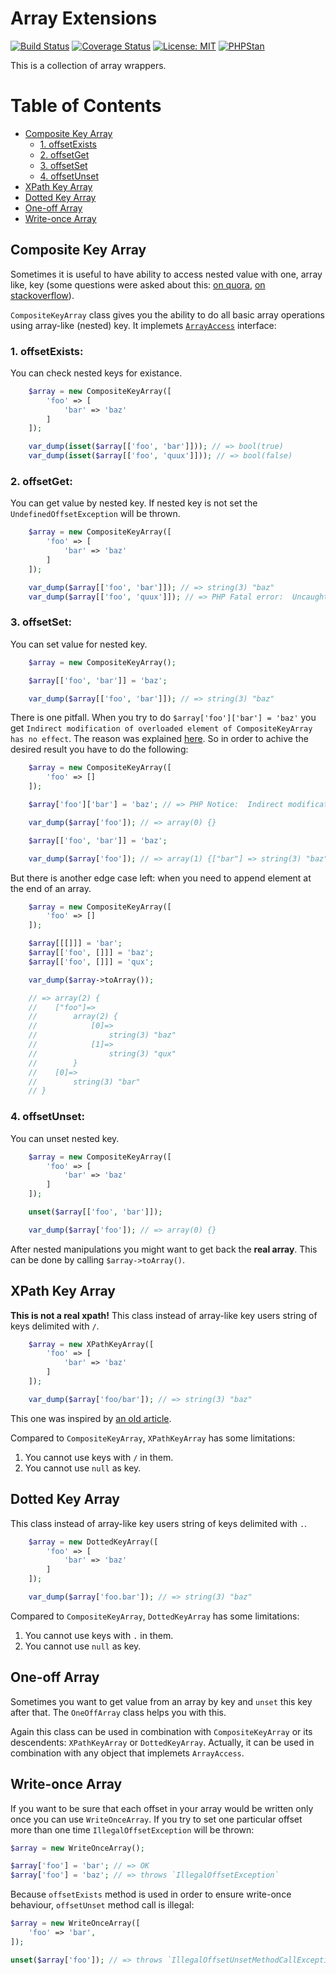 # Array Extensions

[![Build Status](https://travis-ci.com/ThoroughPHP/Arrays.svg?branch=master)](https://travis-ci.com/ThoroughPHP/Arrays)
[![Coverage Status](https://coveralls.io/repos/github/ThoroughPHP/Arrays/badge.svg)](https://coveralls.io/github/ThoroughPHP/Arrays)
[![License: MIT](https://img.shields.io/badge/License-MIT-yellow.svg)](https://opensource.org/licenses/MIT)
[![PHPStan](https://img.shields.io/badge/PHPStan-enabled-brightgreen.svg?style=flat)](https://github.com/phpstan/phpstan)

This is a collection of array wrappers.

Table of Contents
=================  
* [Composite Key Array](#composite-key-array)  
    - [1. offsetExists](#composite-key-array-offset-exists)
    - [2. offsetGet](#composite-key-array-offset-get)
    - [3. offsetSet](#composite-key-array-offset-set)
    - [4. offsetUnset](#composite-key-array-offset-unset)
* [XPath Key Array](#xpath-key-array)
* [Dotted Key Array](#dotted-key-array)
* [One-off Array](#one-off-array)
* [Write-once Array](#write-once-array)

<a name="composite-key-array"></a>

## Composite Key Array

Sometimes it is useful to have ability to access nested value with one,
array like, key (some questions were asked about this: [on quora](https://www.quora.com/Learning-PHP-Is-there-a-way-to-get-the-value-of-multi-dimensional-array-by-specifying-the-key-with-a-variable), [on stackoverflow](http://stackoverflow.com/questions/22614817/get-a-value-from-a-multidimensional-array-using-the-dot-syntax)).

`CompositeKeyArray` class gives you the ability to do all basic array operations using array-like (nested) key.
It implemets [`ArrayAccess`](http://php.net/manual/en/class.arrayaccess.php) interface:

<a name="composite-key-array-offset-exists"></a>

### 1. offsetExists:

You can check nested keys for existance.

```php
    $array = new CompositeKeyArray([
        'foo' => [
            'bar' => 'baz'
        ]
    ]);

    var_dump(isset($array[['foo', 'bar']])); // => bool(true)
    var_dump(isset($array[['foo', 'quux']])); // => bool(false)
```

<a name="composite-key-array-offset-get"></a>

### 2. offsetGet:

You can get value by nested key. If nested key is not set the `UndefinedOffsetException` will be thrown.

```php
    $array = new CompositeKeyArray([
        'foo' => [
            'bar' => 'baz'
        ]
    ]);

    var_dump($array[['foo', 'bar']]); // => string(3) "baz"
    var_dump($array[['foo', 'quux']]); // => PHP Fatal error:  Uncaught UndefinedOffsetException: Undefined offset quux.
```

<a name="composite-key-array-offset-set"></a>

### 3. offsetSet:

You can set value for nested key.

```php
    $array = new CompositeKeyArray();

    $array[['foo', 'bar']] = 'baz';

    var_dump($array[['foo', 'bar']]); // => string(3) "baz"
```

There is one pitfall. When you try to do `$array['foo']['bar'] = 'baz'` you get `Indirect modification of overloaded element of CompositeKeyArray has no effect`.
The reason was explained [here](http://stackoverflow.com/questions/20053269/indirect-modification-of-overloaded-element-of-splfixedarray-has-no-effect). So in order to achive the desired result you have to do the following:

```php
    $array = new CompositeKeyArray([
        'foo' => []
    ]);

    $array['foo']['bar'] = 'baz'; // => PHP Notice:  Indirect modification of overloaded element of CompositeKeyArray has no effect

    var_dump($array['foo']); // => array(0) {}

    $array[['foo', 'bar']] = 'baz';

    var_dump($array['foo']); // => array(1) {["bar"] => string(3) "baz"}
```

But there is another edge case left: when you need to append element at the end of an array.

```php
    $array = new CompositeKeyArray([
        'foo' => []
    ]);

    $array[[[]]] = 'bar';
    $array[['foo', []]] = 'baz';
    $array[['foo', []]] = 'qux';

    var_dump($array->toArray());

    // => array(2) {
    //    ["foo"]=>
    //        array(2) {
    //            [0]=>
    //                string(3) "baz"
    //            [1]=>
    //                string(3) "qux"
    //        }
    //    [0]=>
    //        string(3) "bar"
    // }

```

<a name="composite-key-array-offset-unset"></a>

### 4. offsetUnset:

You can unset nested key.

```php
    $array = new CompositeKeyArray([
        'foo' => [
            'bar' => 'baz'
        ]
    ]);

    unset($array[['foo', 'bar']]);

    var_dump($array['foo']); // => array(0) {}
```

After nested manipulations you might want to get back the **real array**. This can be done by calling `$array->toArray()`.

<a name="xpath-key-array"></a>

## XPath Key Array

**This is not a real xpath!** This class instead of array-like key users string of keys delimited with `/`.

```php
    $array = new XPathKeyArray([
        'foo' => [
            'bar' => 'baz'
        ]
    ]);

    var_dump($array['foo/bar']); // => string(3) "baz"
```

This one was inspired by [an old article](http://codeaid.net/php/get-values-of-multi-dimensional-arrays-using-xpath-notation).

Compared to `CompositeKeyArray`, `XPathKeyArray` has some limitations:

1. You cannot use keys with `/` in them.
2. You cannot use `null` as key.

<a name="dotted-key-array"></a>

## Dotted Key Array

This class instead of array-like key users string of keys delimited with `.`.

```php
    $array = new DottedKeyArray([
        'foo' => [
            'bar' => 'baz'
        ]
    ]);

    var_dump($array['foo.bar']); // => string(3) "baz"
```

Compared to `CompositeKeyArray`, `DottedKeyArray` has some limitations:

1. You cannot use keys with `.` in them.
2. You cannot use `null` as key.

<a name="one-off-array"></a>

## One-off Array

Sometimes you want to get value from an array by key and `unset` this key after that. The `OneOffArray` class helps you with this.

Again this class can be used in combination with `CompositeKeyArray` or its descendents: `XPathKeyArray` or `DottedKeyArray`.
Actually, it can be used in combination with any object that implemets `ArrayAccess`.

<a name="write-once-array"></a>

## Write-once Array

If you want to be sure that each offset in your array would be written only once you can use `WriteOnceArray`. If you try to set one particular offset more than one time `IllegalOffsetException` will be thrown:

```php
$array = new WriteOnceArray();

$array['foo'] = 'bar'; // => OK
$array['foo'] = 'baz'; // => throws `IllegalOffsetException`
```

Because `offsetExists` method is used in order to ensure write-once behaviour, `offsetUnset` method call is illegal:

```php
$array = new WriteOnceArray([
    'foo' => 'bar',
]);

unset($array['foo']); // => throws `IllegalOffsetUnsetMethodCallException`
```